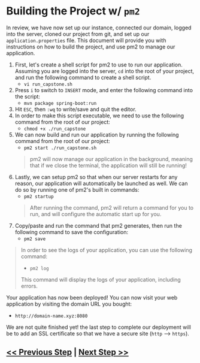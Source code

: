 # Building the Project w/ `pm2`

In review, we have now set up our instance, connected our domain, logged into the server, cloned our project from git, and set up our `application.properties` file. This document will provide you with instructions on how to build the project, and use pm2 to manage our application.

1. First, let's create a shell script for pm2 to use to run our application. Assuming you are logged into the server, `cd` into the root of your project, and run the following command to create a shell script.
    - `vi run_capstone.sh`
2. Press `i` to switch to `INSERT` mode, and enter the following command into the script:
    - `mvn package spring-boot:run`
3. Hit `ESC`, then `:wq` to write/save and quit the editor.
4. In order to make this script executable, we need to use the following command from the root of our project:
    - `chmod +x ./run_capstone`
5. We can now build and run our application by running the following command from the root of our project:
    - `pm2 start ./run_capstone.sh`
    > pm2 will now manage our application in the background, meaning that if we close the terminal, the application will still be running!
6. Lastly, we can setup pm2 so that when our server restarts for any reason, our application will automatically be launched as well. We can do so by running one of pm2's built in commands:
    - `pm2 startup`
    > After running the command, pm2 will return a command for you to run, and will configure the automatic start up for you.
7. Copy/paste and run the command that pm2 generates, then run the following command to save the configuration:
    - `pm2 save`

> In order to see the logs of your application, you can use the following command:
> - `pm2 log`
>
> This command will display the logs of your application, including errors.

Your application has now been deployed! You can now visit your web application by visiting the domain URL you bought:
- `http://domain-name.xyz:8080`

<!-- Need Explanation of why we need :8080 at the end. DocRob said something about needing a load balancer..? -->
We are not quite finished yet! the last step to complete our deployment will be to add an SSL certificate so that we have a secure site (`http` --> `https`).

## [<< Previous Step](6.step-six.md) | [Next Step >>](8.step-eight.md)